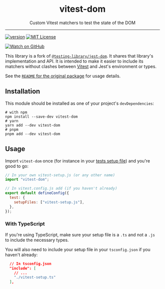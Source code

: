 <div align="center">
<h1>vitest-dom</h1>

<p>Custom Vitest matchers to test the state of the DOM</p>

</div>

---

<!-- prettier-ignore-start -->
[![version][version-badge]][package]
[![MIT License][license-badge]][license]

[![Watch on GitHub][github-watch-badge]][github-watch]
<!-- prettier-ignore-end -->

This library is a fork of
[`@testing-library/jest-dom`](https://github.com/testing-library/jest-dom). It
shares that library's implementation and API. It is intended to make it easier to include
its matchers without clashes between [Vitest][vitest] and Jest's environment or types.

See the [`README` for the original package](https://github.com/testing-library/jest-dom/blob/main/README.md) for usage details.

## Installation

This module should be installed as one of your project's `devDependencies`:

```shell
# with npm
npm install --save-dev vitest-dom
# yarn
yarn add --dev vitest-dom
# pnpm
pnpm add --dev vitest-dom
```

## Usage

Import `vitest-dom` once (for instance in your [tests setup file][]) and you're
good to go:

[tests setup file]: https://vitest.dev/config/#setupfiles

```javascript
// In your own vitest-setup.js (or any other name)
import "vitest-dom";

// In vitest.config.js add (if you haven't already)
export default defineConfig({
  test: {
    setupFiles: ["vitest-setup.js"],
  },
});
```

### With TypeScript

If you're using TypeScript, make sure your setup file is a `.ts` and not a `.js`
to include the necessary types.

You will also need to include your setup file in your `tsconfig.json` if you
haven't already:

```json
  // In tsconfig.json
  "include": [
    // ...
    "./vitest-setup.ts"
  ],
```

<!-- prettier-ignore-start -->
[vitest]: https://vitest.dev/
[version-badge]:
 https://img.shields.io/npm/v/vitest-dom.svg?style=flat-square
[package]: https://www.npmjs.com/package/vitest-dom
[license-badge]: 
  https://img.shields.io/npm/l/vitest-dom.svg?style=flat-square
[license]: https://github.com/chaance/vitest-dom/blob/main/LICENSE
[github-watch-badge]:
  https://img.shields.io/github/watchers/chaance/vitest-dom.svg?style=social
[github-watch]: https://github.com/chaance/vitest-dom/watchers
<!-- prettier-ignore-end -->
